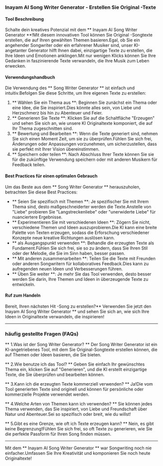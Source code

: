 ### Inayam AI Song Writer Generator - Erstellen Sie Original -Texte

#### Tool Beschreibung
Schalte dein kreatives Potenzial mit dem ** Inayam AI Song Writer Generator **!Mit diesem innovativen Tool können Sie Original -Songtexte erstellen, die auf Ihren gewählten Themen basieren.Egal, ob Sie ein angehender Songwriter oder ein erfahrener Musiker sind, unser KI-angetanter Generator hilft Ihnen dabei, einzigartige Texte zu erstellen, die Ihre Ideen und Emotionen anklingen.Mit nur wenigen Klicks können Sie Ihre Gedanken in faszinierende Texte verwandeln, die Ihre Musik zum Leben erwecken.

#### Verwendungshandbuch
Die Verwendung des ** Song Writer Generator ** ist einfach und intuitiv.Befolgen Sie diese Schritte, um Ihre eigenen Texte zu erstellen:

1. ** Wählen Sie ein Thema aus **: Beginnen Sie zunächst ein Thema oder eine Idee, die Sie inspiriert.Dies könnte alles sein, von Liebe und Herzschmerz bis hin zu Abenteuer und Feier.
2. ** Generieren Sie Texte **: Klicken Sie auf die Schaltfläche "Erzeugen" und sehen Sie sich an, wie unsere KI Originaltexte komponiert, die auf Ihr Thema zugeschnitten sind.
3. ** Bewertung und Bearbeiten **: Wenn die Texte generiert sind, nehmen Sie sich einen Moment Zeit, um sie zu überprüfen.Fühlen Sie sich frei, Änderungen oder Anpassungen vorzunehmen, um sicherzustellen, dass sie perfekt mit Ihrer Vision übereinstimmen.
4. ** Speichern oder teilen **: Nach Abschluss Ihrer Texte können Sie sie für die zukünftige Verwendung speichern oder mit anderen Musikern für Feedback teilen.

#### Best Practices für einen optimalen Gebrauch
Um das Beste aus dem ** Song Writer Generator ** herauszuholen, betrachten Sie diese Best Practices:

- ** Seien Sie spezifisch mit Themen **: Je spezifischer Sie mit Ihrem Thema sind, desto maßgeschneiderter werden die Texte.Anstelle von "Liebe" probieren Sie "Langstreckenliebe" oder "unerwiderte Liebe" für nuanciertere Ergebnisse.
- ** Experimentieren Sie mit verschiedenen Ideen **: Zögern Sie nicht, verschiedene Themen und Ideen auszuprobieren.Die KI kann eine breite Palette von Texten erzeugen, sodass die Erforschung verschiedener Konzepte neue kreative Richtungen auslösen kann.
- ** als Ausgangspunkt verwenden **: Behandle die erzeugten Texte als Fundament.Fühlen Sie sich frei, sie so zu ändern, dass Sie Ihren Stil oder der Melodie, die Sie im Sinn haben, besser passen.
- ** Mit anderen zusammenarbeiten **: Teilen Sie die Texte mit Freunden oder anderen Songwritern für kollaboratives Feedback.Dies kann zu aufregenden neuen Ideen und Verbesserungen führen.
- ** Üben Sie weiter **: Je mehr Sie das Tool verwenden, desto besser werden Sie darin, Ihre Themen und Ideen in überzeugende Texte zu entwickeln.

#### Ruf zum Handeln
Bereit, Ihren nächsten Hit -Song zu erstellen?** Verwenden Sie jetzt den Inayam AI Song Writer Generator ** und sehen Sie sich an, wie sich Ihre Ideen in Originaltexte verwandeln, die inspirieren!

---

### häufig gestellte Fragen (FAQs)

** 1.Was ist der Song Writer Generator? **
Der Song Writer Generator ist ein KI-angetriebenes Tool, mit dem Sie Original-Songtexte erstellen können, die auf Themen oder Ideen basieren, die Sie bieten.

** 2.Wie benutze ich das Tool? **
Geben Sie einfach Ihr gewünschtes Thema ein, klicken Sie auf "Generieren", und die KI erstellt einzigartige Texte, die Sie überprüfen und bearbeiten können.

** 3.Kann ich die erzeugten Texte kommerziell verwenden? **
Ja!Die vom Tool generierten Texte sind originell und können für persönliche oder kommerzielle Projekte verwendet werden.

** 4.Welche Arten von Themen kann ich verwenden? **
Sie können jedes Thema verwenden, das Sie inspiriert, von Liebe und Freundschaft über Natur und Abenteuer.Sei so spezifisch oder breit, wie du willst!

** 5.Gibt es eine Grenze, wie oft ich Texte erzeugen kann? **
Nein, es gibt keine Begrenzung!Fühlen Sie sich frei, so oft Texte zu generieren, wie Sie die perfekte Passform für Ihren Song finden müssen.

---

Mit dem ** Inayam AI Song Writer Generator ** war Songwriting noch nie einfacher.Umfassen Sie Ihre Kreativität und komponieren Sie noch heute Originaltexte!
